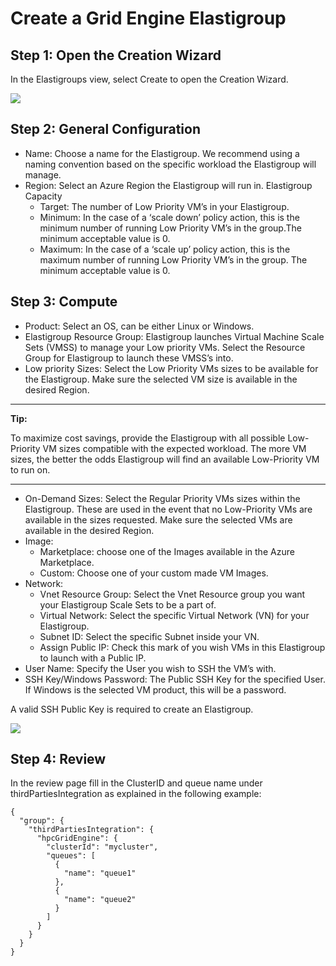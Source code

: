 # Create a Grid Engine Elastigroup

## Step 1: Open the Creation Wizard

In the Elastigroups view, select Create to open the Creation Wizard.

<img src="/elastigroup/_media/create-a-grid-engine-elastigroup_1.png" />

## Step 2: General Configuration

- Name: Choose a name for the Elastigroup. We recommend using a naming convention based on the specific workload the Elastigroup will manage.
- Region: Select an Azure Region the Elastigroup will run in.
  Elastigroup Capacity
  - Target: The number of Low Priority VM’s in your Elastigroup.
  - Minimum: In the case of a ‘scale down’ policy action, this is the minimum number of running Low Priority VM’s in the group.The minimum acceptable value is 0.
  - Maximum: In the case of a ‘scale up’ policy action, this is the maximum number of running Low Priority VM’s in the group. The minimum acceptable value is 0.

## Step 3: Compute

- Product: Select an OS, can be either Linux or Windows.
- Elastigroup Resource Group: Elastigroup launches Virtual Machine Scale Sets (VMSS) to manage your Low priority VMs. Select the Resource Group for Elastigroup to launch these VMSS’s into.
- Low priority Sizes: Select the Low Priority VMs sizes to be available for the Elastigroup. Make sure the selected VM size is available in the desired Region.

---

**Tip:**

To maximize cost savings, provide the Elastigroup with all possible Low-Priority VM sizes compatible with the expected workload. The more VM sizes, the better the odds Elastigroup will find an available Low-Priority VM to run on.

---

- On-Demand Sizes: Select the Regular Priority VMs sizes within the Elastigroup. These are used in the event that no Low-Priority VMs are available in the sizes requested. Make sure the selected VMs are available in the desired Region.
- Image:
  - Marketplace: choose one of the Images available in the Azure Marketplace.
  - Custom: Choose one of your custom made VM Images.
- Network:
  - Vnet Resource Group: Select the Vnet Resource group you want your Elastigroup Scale Sets to be a part of.
  - Virtual Network: Select the specific Virtual Network (VN) for your Elastigroup.
  - Subnet ID: Select the specific Subnet inside your VN.
  - Assign Public IP: Check this mark of you wish VMs in this Elastigroup to launch with a Public IP.
- User Name: Specify the User you wish to SSH the VM’s with.
- SSH Key/Windows Password: The Public SSH Key for the specified User. If Windows is the selected VM product, this will be a password.

A valid SSH Public Key is required to create an Elastigroup.

<img src="/elastigroup/_media/create-a-grid-engine-elastigroup_2.png" />

## Step 4: Review

In the review page fill in the ClusterID and queue name under thirdPartiesIntegration as explained in the following example:

```
{
  "group": {
    "thirdPartiesIntegration": {
      "hpcGridEngine": {
        "clusterId": "mycluster",
        "queues": [
          {
            "name": "queue1"
          },
          {
            "name": "queue2"
          }
        ]
      }
    }
  }
}
```

